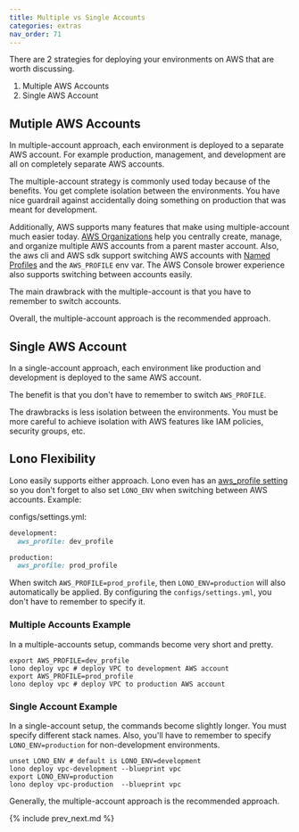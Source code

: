 ```yaml
---
title: Multiple vs Single Accounts
categories: extras
nav_order: 71
---
```


There are 2 strategies for deploying your environments on AWS that are worth discussing.

1. Multiple AWS Accounts
2. Single AWS Account

## Mutiple AWS Accounts

In multiple-account approach, each environment is deployed to a separate AWS account. For example production, management, and development are all on completely separate AWS accounts.

The multiple-account strategy is commonly used today because of the benefits.  You get complete isolation between the environments. You have nice guardrail against accidentally doing something on production that was meant for development.

Additionally, AWS supports many features that make using multiple-account much easier today.  [AWS Organizations](https://aws.amazon.com/organizations/) help you centrally create, manage, and organize multiple AWS accounts from a parent master account.  Also, the aws cli and AWS sdk support switching AWS accounts with [Named Profiles](https://docs.aws.amazon.com/cli/latest/userguide/cli-configure-profiles.html) and the `AWS_PROFILE` env var.  The AWS Console brower experience also supports switching between accounts easily.

The main drawbrack with the multiple-account is that you have to remember to switch accounts.

Overall, the multiple-account approach is the recommended approach.

## Single AWS Account

In a single-account approach, each environment like production and development is deployed to the same AWS account.

The benefit is that you don't have to remember to switch `AWS_PROFILE`.

The drawbracks is less isolation between the environments. You must be more careful to achieve isolation with AWS features like IAM policies, security groups, etc.

## Lono Flexibility

Lono easily supports either approach. Lono even has an [aws_profile setting](https://lono.cloud/docs/configuration/settings/) so you don't forget to also set `LONO_ENV` when switching between AWS accounts.  Example:

configs/settings.yml:

```ruby
development:
  aws_profile: dev_profile

production:
  aws_profile: prod_profile
```

When switch `AWS_PROFILE=prod_profile`, then `LONO_ENV=production` will also automatically be applied. By configuring the `configs/settings.yml`, you don't have to remember to specify it.

### Multiple Accounts Example

In a multiple-accounts setup, commands become very short and pretty.

    export AWS_PROFILE=dev_profile
    lono deploy vpc # deploy VPC to development AWS account
    export AWS_PROFILE=prod_profile
    lono deploy vpc # deploy VPC to production AWS account

### Single Account Example

In a single-account setup, the commands become slightly longer. You must specify different stack names. Also, you'll have to remember to specify `LONO_ENV=production` for non-development environments.

    unset LONO_ENV # default is LONO_ENV=development
    lono deploy vpc-development --blueprint vpc
    export LONO_ENV=production
    lono deploy vpc-production  --blueprint vpc

Generally, the multiple-account approach is the recommended approach.

{% include prev_next.md %}
